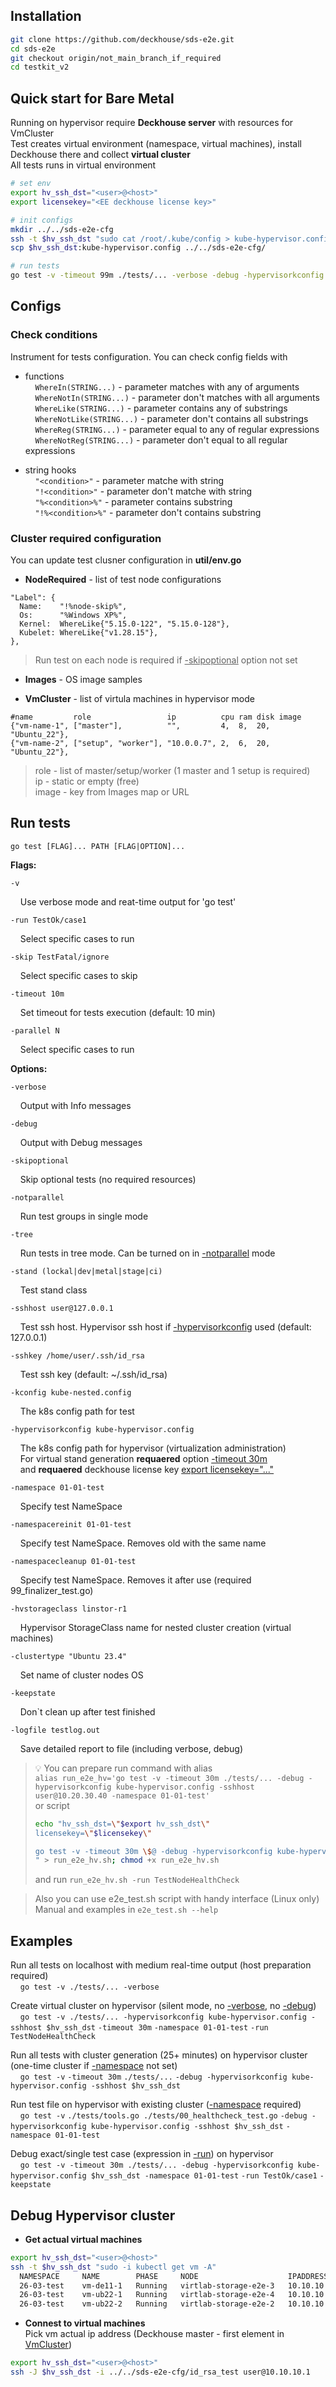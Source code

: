 ## Installation
```bash
git clone https://github.com/deckhouse/sds-e2e.git
cd sds-e2e
git checkout origin/not_main_branch_if_required
cd testkit_v2
```

## Quick start for Bare Metal
Running on hypervisor require **Deckhouse server** with resources for VmCluster<br/>
Test creates virtual environment (namespace, virtual machines), install Deckhouse there and collect **virtual cluster**<br/>
All tests runs in virtual environment
```bash
# set env
export hv_ssh_dst="<user>@<host>"
export licensekey="<EE deckhouse license key>"

# init configs
mkdir ../../sds-e2e-cfg
ssh -t $hv_ssh_dst "sudo cat /root/.kube/config > kube-hypervisor.config"
scp $hv_ssh_dst:kube-hypervisor.config ../../sds-e2e-cfg/

# run tests
go test -v -timeout 99m ./tests/... -verbose -debug -hypervisorkconfig kube-hypervisor.config -sshhost $hv_ssh_dst
```

## Configs
### Check conditions
Instrument for tests configuration. You can check config fields with
- functions<br/>
&nbsp; &nbsp; `WhereIn(STRING...)` - parameter matches with any of arguments<br/>
&nbsp; &nbsp; `WhereNotIn(STRING...)` - parameter don't matches with all arguments<br/>
&nbsp; &nbsp; `WhereLike(STRING...)` - parameter contains any of substrings<br/>
&nbsp; &nbsp; `WhereNotLike(STRING...)` - parameter don't contains all substrings<br/>
&nbsp; &nbsp; `WhereReg(STRING...)` - parameter equal to any of regular expressions<br/>
&nbsp; &nbsp; `WhereNotReg(STRING...)` - parameter don't equal to all regular expressions

- string hooks<br/>
&nbsp; &nbsp; `"<condition>"` - parameter matche with string<br/>
&nbsp; &nbsp; `"!<condition>"` - parameter don't matche with string<br/>
&nbsp; &nbsp; `"%<condition>%"` - parameter contains substring<br/>
&nbsp; &nbsp; `"!%<condition>%"` - parameter don't contains substring

### Cluster required configuration
You can update test clusner configuration in **util/env.go**
- **NodeRequired** - list of test node configurations
```
"Label": {
  Name:    "!%node-skip%",
  Os:      "%Windows XP%",
  Kernel:  WhereLike{"5.15.0-122", "5.15.0-128"},
  Kubelet: WhereLike{"v1.28.15"},
},
```
> Run test on each node is required if <ins>-skipoptional</ins> option not set

- **Images** - OS image samples

- **VmCluster** - list of virtula machines in hypervisor mode
```
#name         role                 ip          cpu ram disk image
{"vm-name-1", ["master"],          "",         4,  8,  20,  "Ubuntu_22"},
{"vm-name-2", ["setup", "worker"], "10.0.0.7", 2,  6,  20,  "Ubuntu_22"},
```
> role - list of master/setup/worker (1 master and 1 setup is required)<br/>
> ip - static or empty (free)<br/>
> image - key from Images map or URL

## Run tests
`go test [FLAG]... PATH [FLAG|OPTION]...`

**Flags:**

`-v`

&nbsp; &nbsp; Use verbose mode and reat-time output for 'go test'

`-run TestOk/case1`

&nbsp; &nbsp; Select specific cases to run

`-skip TestFatal/ignore`

&nbsp; &nbsp; Select specific cases to skip

`-timeout 10m`

&nbsp; &nbsp; Set timeout for tests execution (default: 10 min)

`-parallel N`

&nbsp; &nbsp; Select specific cases to run

**Options:**

`-verbose`

&nbsp; &nbsp; Output with Info messages

`-debug`

&nbsp; &nbsp; Output with Debug messages

`-skipoptional`

&nbsp; &nbsp; Skip optional tests (no required resources)

`-notparallel`

&nbsp; &nbsp; Run test groups in single mode

`-tree`

&nbsp; &nbsp; Run tests in tree mode. Can be turned on in <ins>-notparallel</ins> mode

`-stand (lockal|dev|metal|stage|ci)`

&nbsp; &nbsp; Test stand class

`-sshhost user@127.0.0.1`

&nbsp; &nbsp; Test ssh host. Hypervisor ssh host if <ins>-hypervisorkconfig</ins> used (default: 127.0.0.1)

`-sshkey /home/user/.ssh/id_rsa`

&nbsp; &nbsp; Test ssh key (default: ~/.ssh/id_rsa)

`-kconfig kube-nested.config`

&nbsp; &nbsp; The k8s config path for test

`-hypervisorkconfig kube-hypervisor.config`

&nbsp; &nbsp; The k8s config path for hypervisor (virtualization administration)<br/>
&nbsp; &nbsp; For virtual stand generation **requaered** option <ins>-timeout 30m</ins><br/>
&nbsp; &nbsp; and **requaered** deckhouse license key <ins>export licensekey="..."</ins><br/>

`-namespace 01-01-test`

&nbsp; &nbsp; Specify test NameSpace

`-namespacereinit 01-01-test`

&nbsp; &nbsp; Specify test NameSpace. Removes old with the same name

`-namespacecleanup 01-01-test`

&nbsp; &nbsp; Specify test NameSpace. Removes it after use (required 99_finalizer_test.go)

`-hvstorageclass linstor-r1`

&nbsp; &nbsp; Hypervisor StorageClass name for nested cluster creation (virtual machines)

`-clustertype "Ubuntu 23.4"`

&nbsp; &nbsp; Set name of cluster nodes OS

`-keepstate`

&nbsp; &nbsp; Don`t clean up after test finished

`-logfile testlog.out`

&nbsp; &nbsp; Save detailed report to file (including verbose, debug)

> :bulb: You can prepare run command with alias<br/>
> `alias run_e2e_hv='go test -v -timeout 30m ./tests/... -debug -hypervisorkconfig kube-hypervisor.config -sshhost user@10.20.30.40 -namespace 01-01-test'`<br/>
> or script<br/>
> ```bash
> echo "hv_ssh_dst=\"$export hv_ssh_dst\"
> licensekey=\"$licensekey\"
> 
> go test -v -timeout 30m \$@ -debug -hypervisorkconfig kube-hypervisor.config -sshhost \$hv_ssh_dst -namespace 01-01-test
> " > run_e2e_hv.sh; chmod +x run_e2e_hv.sh
> ```
> and run `run_e2e_hv.sh -run TestNodeHealthCheck`

> Also you can use e2e_test.sh script with handy interface (Linux only)<br/>
> Manual and examples in `e2e_test.sh --help`

## Examples
Run all tests on localhost with medium real-time output (host preparation required)<br/>
&nbsp; &nbsp; `go test -v ./tests/... -verbose`

Create virtual cluster on hypervisor (silent mode, no <ins>-verbose</ins>, no <ins>-debug</ins>)<br/>
&nbsp; &nbsp; `go test -v ./tests/... -hypervisorkconfig kube-hypervisor.config -sshhost $hv_ssh_dst` `-timeout 30m` `-namespace 01-01-test` `-run TestNodeHealthCheck`

Run all tests with cluster generation (25+ minutes) on hypervisor cluster (one-time cluster if <ins>-namespace</ins> not set)<br/>
&nbsp; &nbsp; `go test -v` `-timeout 30m` `./tests/...` `-debug -hypervisorkconfig kube-hypervisor.config -sshhost $hv_ssh_dst`

Run test file on hypervisor with existing cluster (<ins>-namespace</ins> required)<br/>
&nbsp; &nbsp; `go test -v` `./tests/tools.go ./tests/00_healthcheck_test.go` `-debug -hypervisorkconfig kube-hypervisor.config -sshhost $hv_ssh_dst` `-namespace 01-01-test`

Debug exact/single test case (expression in <ins>-run</ins>) on hypervisor<br/>
&nbsp; &nbsp; `go test -v -timeout 30m ./tests/... -debug -hypervisorkconfig kube-hypervisor.config $hv_ssh_dst -namespace 01-01-test` `-run TestOk/case1` `-keepstate`

## Debug Hypervisor cluster
- **Get actual virtual machines**
```bash
export hv_ssh_dst="<user>@<host>"
ssh -t $hv_ssh_dst "sudo -i kubectl get vm -A"
  NAMESPACE     NAME        PHASE     NODE                    IPADDRESS    AGE
  26-03-test    vm-de11-1   Running   virtlab-storage-e2e-3   10.10.10.4   8d
  26-03-test    vm-ub22-1   Running   virtlab-storage-e2e-4   10.10.10.1   8d
  26-03-test    vm-ub22-2   Running   virtlab-storage-e2e-2   10.10.10.2   8d
```

- **Connest to virtual machines**<br/>
Pick vm actual ip address (Deckhouse master - first element in <ins>VmCluster</ins>)
```bash
export hv_ssh_dst="<user>@<host>"
ssh -J $hv_ssh_dst -i ../../sds-e2e-cfg/id_rsa_test user@10.10.10.1
```
